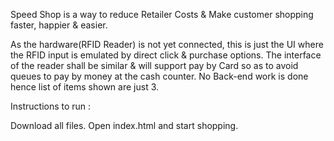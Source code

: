 
Speed Shop is a way to reduce Retailer Costs & Make customer shopping faster, happier & easier.

As the hardware(RFID Reader) is not yet connected, this is just the UI where the RFID input is emulated by direct click & purchase options.
The interface of the reader shall be similar & will support pay by Card so as to avoid queues to pay by money at the cash counter.
No Back-end work is done hence list of items shown are just 3.


Instructions to run :

Download all files.
Open index.html and start shopping.